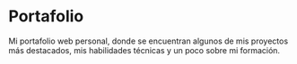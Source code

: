 # Portafolio
Mi portafolio web personal, donde se encuentran algunos de mis proyectos más destacados, mis habilidades técnicas y un poco sobre mi formación.

